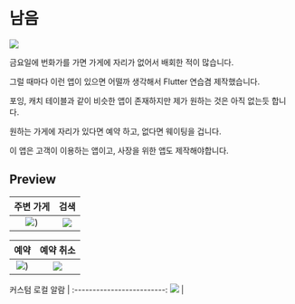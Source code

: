 # 남음
<div style="wi">
  <img src="https://user-images.githubusercontent.com/76432686/215593265-bb51bd8b-bfe8-4ace-bf3f-881f3fd72a91.jpg" />
</div>

금요일에 번화가를 가면 가게에 자리가 없어서 배회한 적이 많습니다.

그럴 때마다 이런 앱이 있으면 어떨까 생각해서 Flutter 연습겸 제작했습니다.

포잉, 캐치 테이블과 같이 비슷한 앱이 존재하지만 제가 원하는 것은 아직 없는듯 합니다.

원하는 가게에 자리가 있다면 예약 하고, 없다면 웨이팅을 겁니다.

이 앱은 고객이 이용하는 앱이고, 사장을 위한 앱도 제작해야합니다.

## Preview

주변 가게         |  검색
:-------------------------:|:-------------------------:
![](https://user-images.githubusercontent.com/76432686/215592165-790ba70a-4dc1-46b4-a338-eee988de3b23.gif))  |  ![](https://user-images.githubusercontent.com/76432686/215597701-a5e92872-680e-4a49-a6e0-937c5eff4794.gif)

예약         |  예약 취소
:-------------------------:|:-------------------------:
![](https://user-images.githubusercontent.com/76432686/215591727-18eabf56-6a6e-462a-b018-875f164fa67a.gif))  |  ![](https://user-images.githubusercontent.com/76432686/217262408-328a8bab-8bc1-4daa-bd20-88b460708aba.gif)


커스텀 로컬 알람         |
:-------------------------:
![](https://user-images.githubusercontent.com/76432686/217265264-208766b6-dee5-4946-bc7f-b1f6b987c58d.gif) |
